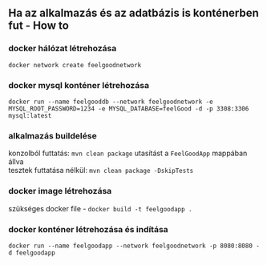 ## Ha az alkalmazás és az adatbázis is konténerben fut - How to

### docker hálózat létrehozása
```docker network create feelgoodnetwork```

### docker mysql konténer létrehozása
```docker run --name feelgooddb --network feelgoodnetwork -e MYSQL_ROOT_PASSWORD=1234 -e MYSQL_DATABASE=feelGood -d -p 3308:3306 mysql:latest```

### alkalmazás buildelése
konzolból futtatás: ```mvn clean package``` utasítást a ```FeelGoodApp``` mappában állva    
tesztek futtatása nélkül: ```mvn clean package -DskipTests```

### docker image létrehozása
szükséges docker file - ```docker build -t feelgoodapp .```

### docker konténer létrehozása és indítása
```docker run --name feelgoodapp --network feelgoodnetwork -p 8080:8080 -d feelgoodapp```